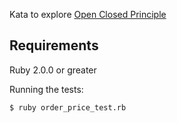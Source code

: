 Kata to explore [Open Closed Principle](http://c2.com/cgi/wiki?OpenClosedPrinciple)

## Requirements
Ruby 2.0.0 or greater


Running the tests:
```bash
$ ruby order_price_test.rb
```
